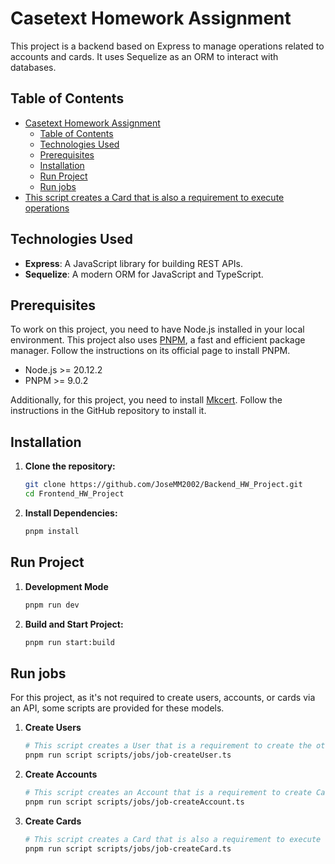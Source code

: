 # Casetext Homework Assignment
This project is a backend based on Express to manage operations related to accounts and cards. It uses Sequelize as an ORM to interact with databases.

## Table of Contents
- [Casetext Homework Assignment](#casetext-homework-assignment)
  - [Table of Contents](#table-of-contents)
  - [Technologies Used](#technologies-used)
  - [Prerequisites](#prerequisites)
  - [Installation](#installation)
  - [Run Project](#run-project)
  - [Run jobs](#run-jobs)
- [This script creates a Card that is also a requirement to execute operations](#this-script-creates-a-card-that-is-also-a-requirement-to-execute-operations)

  
  
## Technologies Used
- **Express**: A JavaScript library for building REST APIs.
- **Sequelize**: A modern ORM for JavaScript and TypeScript.

## Prerequisites
To work on this project, you need to have Node.js installed in your local environment. This project also uses [PNPM](https://pnpm.io/installation), a fast and efficient package manager. Follow the instructions on its official page to install PNPM.

- Node.js >= 20.12.2
- PNPM >= 9.0.2

Additionally, for this project, you need to install [Mkcert](https://github.com/FiloSottile/mkcert). Follow the instructions in the GitHub repository to install it.

## Installation

1. **Clone the repository:**
   ```bash
   git clone https://github.com/JoseMM2002/Backend_HW_Project.git
   cd Frontend_HW_Project

2. **Install Dependencies:**
    ```bash
   pnpm install

## Run Project

1. **Development Mode**
    ```bash
   pnpm run dev

2. **Build and Start Project:**
    ```bash
    pnpm run start:build

## Run jobs
For this project, as it's not required to create users, accounts, or cards via an API, some scripts are provided for these models.

1. **Create Users**
    ```bash
    # This script creates a User that is a requirement to create the other 2 Models
    pnpm run script scripts/jobs/job-createUser.ts


2. **Create Accounts**
    ```bash
    # This script creates an Account that is a requirement to create Cards and execute balance operations
    pnpm run script scripts/jobs/job-createAccount.ts

3. **Create Cards**
   ```bash
   # This script creates a Card that is also a requirement to execute operations
   pnpm run script scripts/jobs/job-createCard.ts
